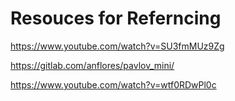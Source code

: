 # Resouces for Referncing

https://www.youtube.com/watch?v=SU3fmMUz9Zg

https://gitlab.com/anflores/pavlov_mini/

https://www.youtube.com/watch?v=wtf0RDwPl0c

